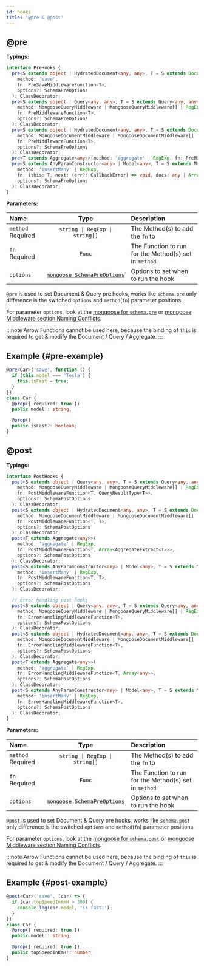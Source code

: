 ```yaml
---
id: hooks
title: '@pre & @post'
---
```


## @pre

**Typings:**

```ts
interface PreHooks {
  pre<S extends object | HydratedDocument<any, any>, T = S extends Document ? S : HydratedDocument<DocumentType<S>, any>>(
    method: 'save',
    fn: PreSaveMiddlewareFunction<T>,
    options?: SchemaPreOptions
  ): ClassDecorator;
  pre<S extends object | Query<any, any>, T = S extends Query<any, any> ? S : Query<DocumentType<S>, DocumentType<S>>>(
    method: MongooseQueryMiddleware | MongooseQueryMiddleware[] | RegExp,
    fn: PreMiddlewareFunction<T>,
    options?: SchemaPreOptions
  ): ClassDecorator;
  pre<S extends object | HydratedDocument<any, any>, T = S extends Document ? S : HydratedDocument<DocumentType<S>, any>>(
    method: MongooseDocumentMiddleware | MongooseDocumentMiddleware[] | RegExp,
    fn: PreMiddlewareFunction<T>,
    options?: SchemaPreOptions
  ): ClassDecorator;
  pre<T extends Aggregate<any>>(method: 'aggregate' | RegExp, fn: PreMiddlewareFunction<T>, options?: SchemaPreOptions): ClassDecorator;
  pre<S extends AnyParamConstructor<any> | Model<any>, T = S extends Model<any> ? S : ReturnModelType<S>>(
    method: 'insertMany' | RegExp,
    fn: (this: T, next: (err?: CallbackError) => void, docs: any | Array<any>) => void | Promise<void>,
    options?: SchemaPreOptions
  ): ClassDecorator;
}
```

**Parameters:**

| Name                                                          |                                         Type                                          | Description                                           |
| :------------------------------------------------------------ | :-----------------------------------------------------------------------------------: | :---------------------------------------------------- |
| `method` <span class="badge badge--secondary">Required</span> |                            `string \| RegExp \| string[]`                             | The Method(s) to add the `fn` to                      |
| `fn` <span class="badge badge--secondary">Required</span>     |                                        `Func`                                         | The Function to run for the Method(s) set in `method` |
| `options`                                                     | [`mongoose.SchemaPreOptions`](https://mongoosejs.com/docs/api.html#schema_Schema-pre) | Options to set when to run the hook                   |

`@pre` is used to set Document & Query pre hooks, works like `schema.pre` only difference is the switched `options` and `method`(`fn`) parameter positions.

For parameter `options`, look at the [mongoose for `schema.pre`](https://mongoosejs.com/docs/api/schema.html#schema_Schema-pre) or [mongoose Middleware section Naming Conflicts](https://mongoosejs.com/docs/middleware.html#naming).

:::note
Arrow Functions cannot be used here, because the binding of `this` is required to get & modify the Document / Query / Aggregate.
:::

## Example {#pre-example}

```ts
@pre<Car>('save', function () {
  if (this.model === 'Tesla') {
    this.isFast = true;
  }
})
class Car {
  @prop({ required: true })
  public model!: string;

  @prop()
  public isFast?: boolean;
}
```

## @post

**Typings:**

```ts
interface PostHooks {
  post<S extends object | Query<any, any>, T = S extends Query<any, any> ? S : Query<DocumentType<S>, DocumentType<S>>>(
    method: MongooseQueryMiddleware | MongooseQueryMiddleware[] | RegExp,
    fn: PostMiddlewareFunction<T, QueryResultType<T>>,
    options?: SchemaPostOptions
  ): ClassDecorator;
  post<S extends object | HydratedDocument<any, any>, T = S extends Document ? S : HydratedDocument<DocumentType<S>, any>>(
    method: MongooseDocumentMiddleware | MongooseDocumentMiddleware[] | RegExp,
    fn: PostMiddlewareFunction<T, T>,
    options?: SchemaPostOptions
  ): ClassDecorator;
  post<T extends Aggregate<any>>(
    method: 'aggregate' | RegExp,
    fn: PostMiddlewareFunction<T, Array<AggregateExtract<T>>>,
    options?: SchemaPostOptions
  ): ClassDecorator;
  post<S extends AnyParamConstructor<any> | Model<any>, T = S extends Model<any> ? S : ReturnModelType<S>>(
    method: 'insertMany' | RegExp,
    fn: PostMiddlewareFunction<T, T>,
    options?: SchemaPostOptions
  ): ClassDecorator;

  // error handling post hooks
  post<S extends object | Query<any, any>, T = S extends Query<any, any> ? S : Query<DocumentType<S>, DocumentType<S>>>(
    method: MongooseQueryMiddleware | MongooseQueryMiddleware[] | RegExp,
    fn: ErrorHandlingMiddlewareFunction<T>,
    options?: SchemaPostOptions
  ): ClassDecorator;
  post<S extends object | HydratedDocument<any, any>, T = S extends Document ? S : HydratedDocument<DocumentType<S>, any>>(
    method: MongooseDocumentMiddleware | MongooseDocumentMiddleware[] | RegExp,
    fn: ErrorHandlingMiddlewareFunction<T>,
    options?: SchemaPostOptions
  ): ClassDecorator;
  post<T extends Aggregate<any>>(
    method: 'aggregate' | RegExp,
    fn: ErrorHandlingMiddlewareFunction<T, Array<any>>,
    options?: SchemaPostOptions
  ): ClassDecorator;
  post<S extends AnyParamConstructor<any> | Model<any>, T = S extends Model<any> ? S : ReturnModelType<S>>(
    method: 'insertMany' | RegExp,
    fn: ErrorHandlingMiddlewareFunction<T>,
    options?: SchemaPostOptions
  ): ClassDecorator;
}
```

**Parameters:**

| Name                                                          |                                          Type                                          | Description                                           |
| :------------------------------------------------------------ | :------------------------------------------------------------------------------------: | :---------------------------------------------------- |
| `method` <span class="badge badge--secondary">Required</span> |                             `string \| RegExp \| string[]`                             | The Method(s) to add the `fn` to                      |
| `fn` <span class="badge badge--secondary">Required</span>     |                                         `Func`                                         | The Function to run for the Method(s) set in `method` |
| `options`                                                     | [`mongoose.SchemaPreOptions`](https://mongoosejs.com/docs/api.html#schema_Schema-post) | Options to set when to run the hook                   |

`@post` is used to set Document & Query pre hooks, works like `schema.post` only difference is the switched `options` and `method`(`fn`) parameter positions.

For parameter `options`, look at the [mongoose for `schema.post`](https://mongoosejs.com/docs/api/schema.html#schema_Schema-post) or [mongoose Middleware section Naming Conflicts](https://mongoosejs.com/docs/middleware.html#naming).

:::note
Arrow Functions cannot be used here, because the binding of `this` is required to get & modify the Document / Query / Aggregate.
:::

## Example {#post-example}

```ts
@post<Car>('save', (car) => {
  if (car.topSpeedInKmH > 300) {
    console.log(car.model, 'is fast!');
  }
})
class Car {
  @prop({ required: true })
  public model!: string;

  @prop({ required: true })
  public topSpeedInKmH!: number;
}
```
